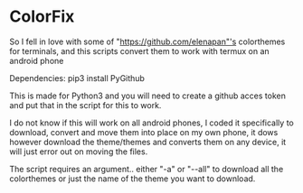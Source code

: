 # ColorFix
So I fell in love with some of "https://github.com/elenapan"'s colorthemes for terminals, and this scripts convert them to work with termux on an android phone

Dependencies:
pip3 install PyGithub

This is made for Python3 and you will need to create a github acces token and put that in the script for this to work.

I do not know if this will work on all android phones, I coded it specifically to download, convert and move them into place on my own phone, it dows however download the theme/themes and converts them on any device, it will just error out on moving the files.

The script requires an argument.. either "-a" or "--all" to download all the colorthemes or just the name of the theme you want to download.
